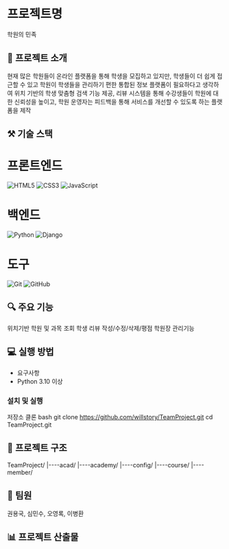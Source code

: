 # 프로젝트명

학원의 민족

## 📝 프로젝트 소개

현재 많은 학원들이 온라인 플랫폼을 통해 학생을 모집하고 있지만, 학생들이 더 쉽게 접근할 수 있고 학원이 학생들을 관리하기 편한 통합된 정보 플랫폼이 필요하다고 생각하여 위치 기반의 학생 맞춤형 검색 기능 제공,
리뷰 시스템을 통해 수강생들이 학원에 대한 신뢰성을 높이고, 학원 운영자는 피드백을 통해 서비스를 개선할 수 있도록 하는 플랫폼을 제작

## ⚒️ 기술 스택
# 프론트엔드
![HTML5](https://img.shields.io/badge/html5-%23E34F26.svg?style=for-the-badge&logo=html5&logoColor=white)
![CSS3](https://img.shields.io/badge/css3-%231572B6.svg?style=for-the-badge&logo=css3&logoColor=white)
![JavaScript](https://img.shields.io/badge/javascript-%23323330.svg?style=for-the-badge&logo=javascript&logoColor=%23F7DF1E)

# 백엔드
![Python](https://img.shields.io/badge/python-3670A0?style=for-the-badge&logo=python&logoColor=ffdd54)
![Django](https://img.shields.io/badge/django-%23092E20.svg?style=for-the-badge&logo=django&logoColor=white)

# 도구
![Git](https://img.shields.io/badge/git-%23F05033.svg?style=for-the-badge&logo=git&logoColor=white)
![GitHub](https://img.shields.io/badge/github-%23121011.svg?style=for-the-badge&logo=github&logoColor=white)

## 🔍 주요 기능

위치기반 학원 및 과목 조회
학생 리뷰 작성/수정/삭제/평점
학원장 관리기능

## 💻 실행 방법

- 요구사항
- Python 3.10 이상

### 설치 및 실행
저장소 클론 bash git clone https://github.com/willstory/TeamProject.git
cd TeamProject.git

## 📁 프로젝트 구조

TeamProject/
|----acad/
|----academy/
|----config/
|----course/
|----member/

## 👥 팀원
권용국, 심민수, 오영록, 이병환

## 📊 프로젝트 산출물
